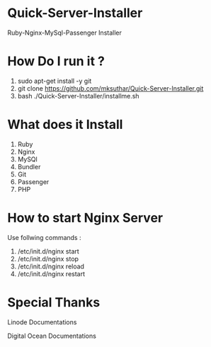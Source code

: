 Quick-Server-Installer
======================

Ruby-Nginx-MySql-Passenger Installer

How Do I run it ?
=====================
1. sudo apt-get install -y git
2. git clone https://github.com/mksuthar/Quick-Server-Installer.git
3. bash ./Quick-Server-Installer/installme.sh


What does it Install
=====================
1. Ruby
2. Nginx
3. MySQl
4. Bundler
5. Git
6. Passenger
7. PHP

How to start Nginx Server
=========================
Use follwing commands : 

1. /etc/init.d/nginx start
2. /etc/init.d/nginx stop
3. /etc/init.d/nginx reload
4. /etc/init.d/nginx restart

Special Thanks
==================
Linode Documentations

Digital Ocean Documentations

